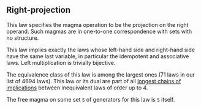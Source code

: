 ## Right-projection

This law specifies the magma operation to be the projection on the right operand.  Such magmas are in one-to-one correspondence with sets with no structure.

This law implies exactly the laws whose left-hand side and right-hand side have the same last variable, in particular the idempotent and associative laws.  Left multiplication is trivially bijective.

The equivalence class of this law is among the largest ones (71 laws in our list of 4694 laws).  This law or its dual are part of all [longest chains of implications](https://leanprover.zulipchat.com/#narrow/channel/458659-Equational/topic/Longest.20implication.20chain/near/521750611) between inequivalent laws of order up to 4.

The free magma on some set `S` of generators for this law is `S` itself.
